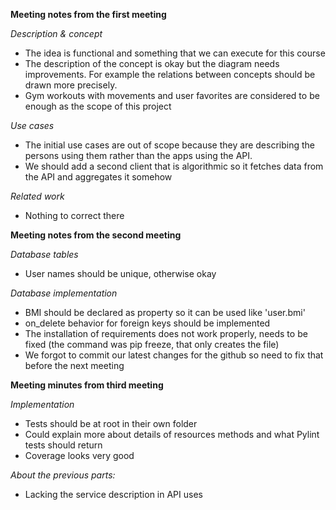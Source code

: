**Meeting notes from the first meeting**

*Description & concept*

- The idea is functional and something that we can execute for this course
- The description of the concept is okay but the diagram needs improvements. For example the relations between concepts should be drawn more precisely.
- Gym workouts with movements and user favorites are considered to be enough as the scope of this project

*Use cases*

- The initial use cases are out of scope because they are describing the persons using them rather than the apps using the API.
- We should add a second client that is algorithmic so it fetches data from the API and aggregates it somehow

*Related work*

- Nothing to correct there

**Meeting notes from the second meeting**

*Database tables*

- User names should be unique, otherwise okay

*Database implementation*

- BMI should be declared as property so it can be used like 'user.bmi'
- on_delete behavior for foreign keys should be implemented
- The installation of requirements does not work properly, needs to be fixed (the command was pip freeze, that only creates the file)
- We forgot to commit our latest changes for the github so need to fix that before the next meeting

**Meeting minutes from third meeting**

*Implementation*

- Tests should be at root in their own folder
- Could explain more about details of resources methods and what Pylint tests should return
- Coverage looks very good

*About the previous parts:*

- Lacking the service description in API uses

